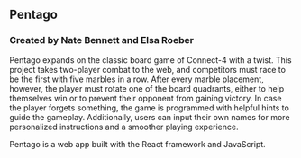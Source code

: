 ## Pentago
### Created by Nate Bennett and Elsa Roeber

Pentago expands on the classic board game of Connect-4 with a twist. This project takes two-player combat to the web, and competitors must race to be the first with five marbles in a row. After every marble placement, however, the player must rotate one of the board quadrants, either to help themselves win or to prevent their opponent from gaining victory. In case the player forgets something, the game is programmed with helpful hints to guide the gameplay. Additionally, users can input their own names for more personalized instructions and a smoother playing experience.

Pentago is a web app built with the React framework and JavaScript.
